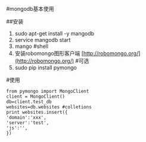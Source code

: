 #mongodb基本使用

##安装

1. sudo apt-get install -y mangodb
1. service mangodb start
1. mango #shell
1. 安装robomongo图形客户端 [http://robomongo.org/](http://robomongo.org/) #可选
1. sudo pip install pymongo

#使用

    from pymongo import MongoClient
    client = MongoClient()
    db=client.test_db
    websites=db.websites #colletions
    print websites.insert({
    'domain':'xxx',
    'server':'test',
    'js':'',
    })
